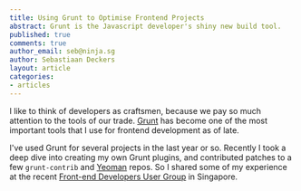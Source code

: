 ```yaml
---
title: Using Grunt to Optimise Frontend Projects
abstract: Grunt is the Javascript developer's shiny new build tool.
published: true
comments: true
author_email: seb@ninja.sg
author: Sebastiaan Deckers
layout: article
categories:
- articles
---
```


I like to think of developers as craftsmen, because we pay so much attention to the tools of our trade. [Grunt](http://gruntjs.com/) has become one of the most important tools that I use for frontend development as of late.

I've used Grunt for several projects in the last year or so. Recently I took a deep dive into creating my own Grunt plugins, and contributed patches to a few `grunt-contrib` and [Yeoman](http://yeoman.io/) repos. So I shared some of my experience at the recent [Front-end Developers User Group](https://www.facebook.com/groups/frontendsingapore/) in Singapore.

<script async="async" class="speakerdeck-embed" data-id="ab84886061950130ff66123139081231" data-ratio="1.33333333333333" src="//speakerdeck.com/assets/embed.js"></script>
